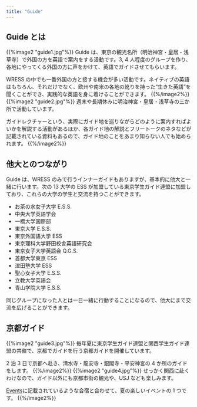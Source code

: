 ```yaml
---
title: "Guide"
---
```


## Guide とは

{{%image2 "guide1.jpg"%}}
Guide は、東京の観光名所（明治神宮・皇居・浅草寺）で外国の方を英語で案内をする活動です。3, 4 人程度のグループを作り、各地にやってくる外国の方に声をかけて、英語でガイドさせてもらいます。

WRESS の中でも一番外国の方と接する機会が多い活動です。ネイティブの英語はもちろん、それだけでなく、欧州や南米の各地の訛りを持った“生きた英語”を聞くことができ、実践的な英語を身に着けることができます。
{{%/image2%}}
{{%image2 "guide2.jpg"%}}
週末や長期休みに明治神宮・皇居・浅草寺の三か所で活動しています。

ガイドレクチャーという、実際にガイド地を巡りながらどのように案内すればよいかを解説する活動があるほか、各ガイド地の解説とフリートークのネタなどが記載されている資料もあるので、ガイド地のことをあまり知らない人でも始められます。
{{%/image2%}}

## 他大とのつながり

Guide は、WRESS のみで行うインナーガイドもありますが、基本的に他大と一緒に行います。次の 13 大学の ESS が加盟している東京学生ガイド連盟に加盟しており、これらの大学の学生と交流を持つことができます。

- お茶の水女子大学 E.S.S.
- 中央大学英語学会
- 一橋大学国際部
- 東京大学 E.S.S.
- 東京外国語大学 ESS
- 東京理科大学野田校舎英語研究会
- 東京女子大学英語会 Q.G.S.
- 首都大学東京 ESS
- 津田塾大学 ESS
- 聖心女子大学 E.S.S.
- 立教大学英語会
- 青山学院大学 E.S.S.

同じグループになった人とは一日一緒に行動することになるので、他大にまで交流を広げることができます。

## 京都ガイド

{{%image2 "guide3.jpg"%}}
毎年夏に東京学生ガイド連盟と関西学生ガイド連盟の共催で、京都でガイドを行う京都ガイドを開催しています。

2 泊 3 日で京都へ赴き、清水寺・龍安寺・銀閣寺・平安神宮の 4 か所のガイドをします。
{{%/image2%}}
{{%image2 "guide4.jpg"%}}
せっかく関西に赴くわけなので、ガイド以外にも京都市街の観光や、USJ なども楽しみます。

[Events](../events/)に記載されているような合宿と合わせて、夏の楽しいイベントの 1 つです。
{{%/image2%}}
